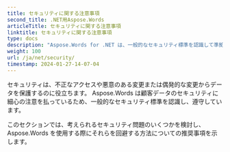 ```yaml
---
title: セキュリティに関する注意事項
second_title: .NET用Aspose.Words
articleTitle: セキュリティに関する注意事項
linktitle: セキュリティに関する注意事項
type: docs
description: "Aspose.Words for .NET は、一般的なセキュリティ標準を認識して準拠し、高レベルのデータ セキュリティを保証します。考えられるセキュリティ問題と、C# を使用して問題を回避する方法に関する推奨事項を確認します。"
weight: 100
url: /ja/net/security/
timestamp: 2024-01-27-14-07-04
---
```


セキュリティは、不正なアクセスや悪意のある変更または偶発的な変更からデータを保護するのに役立ちます。 Aspose.Words は顧客データのセキュリティに細心の注意を払っているため、一般的なセキュリティ標準を認識し、遵守しています。

このセクションでは、考えられるセキュリティ問題のいくつかを検討し、Aspose.Words を使用する際にそれらを回避する方法についての推奨事項を示します。
